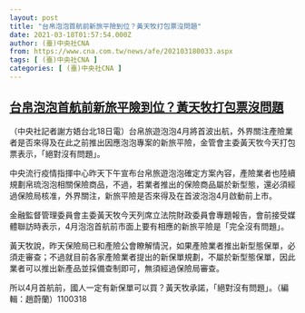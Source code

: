 ```yaml
---
layout: post
title: "台帛泡泡首航前新旅平險到位？黃天牧打包票沒問題"
date: 2021-03-18T01:57:54.000Z
author: (臺)中央社CNA
from: https://www.cna.com.tw/news/afe/202103180033.aspx
tags: [ (臺)中央社CNA ]
categories: [ (臺)中央社CNA ]
---
```

<!--1616032674000-->
[台帛泡泡首航前新旅平險到位？黃天牧打包票沒問題](https://www.cna.com.tw/news/afe/202103180033.aspx)
------

<div>
<div></div><div class="paragraph"><p>（中央社記者謝方娪台北18日電）台帛旅遊泡泡4月將首波出航，外界關注產險業者是否來得及在此之前推出因應泡泡專案的新旅平險，金管會主委黃天牧今天打包票表示，「絕對沒有問題」。</p><p>中央流行疫情指揮中心昨天下午宣布台帛旅遊泡泡確定方案內容，產險業者也陸續規劃帛琉泡泡相關保險商品，不過，若業者推出的保險商品屬於新型態，還必須經過保險局核准，外界關注，新旅平險是否來得及在首波泡泡4月啟動前上市。</p><p>金融監督管理委員會主委黃天牧今天列席立法院財政委員會專題報告，會前接受媒體聯訪時表示，4月泡泡首航前市面上要有相應的新旅平險是「完全沒有問題」。</p><p>黃天牧說，昨天保險局已和產險公會瞭解情況，如果產險業者推出新型態保單，必須走審查；不過就目前各家產險業者提出的新保單規劃，不屬於新型態保單，因此業者可以推出新產品並採備查制即可，無須經過保險局審查。</p><p>所以4月首航前，國人一定有新保單可以買？黃天牧承諾，「絕對沒有問題」。（編輯：趙蔚蘭）1100318</p></div>
</div>
